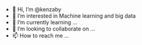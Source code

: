 - 👋 Hi, I’m @kenzaby
- 👀 I’m interested in Machine learning and big data
- 🌱 I’m currently learning ...
- 💞️ I’m looking to collaborate on ...
- 📫 How to reach me ...

<!---
kenzaby/kenzaby is a ✨ special ✨ repository because its `README.md` (this file) appears on your GitHub profile.
You can click the Preview link to take a look at your changes.
--->
